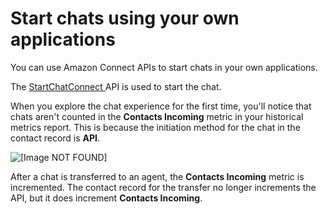 # Start chats using your own applications<a name="integrate-with-startchatconnect-api"></a>

You can use Amazon Connect APIs to start chats in your own applications\.

The [StartChatConnect ](https://docs.aws.amazon.com/connect/latest/APIReference/API_StartChatContact.html) API is used to start the chat\.

When you explore the chat experience for the first time, you'll notice that chats aren't counted in the **Contacts Incoming** metric in your historical metrics report\. This is because the initiation method for the chat in the contact record is **API**\.

![\[Image NOT FOUND\]](http://docs.aws.amazon.com/connect/latest/adminguide/images/ctr-api.png)

After a chat is transferred to an agent, the **Contacts Incoming** metric is incremented\. The contact record for the transfer no longer increments the API, but it does increment **Contacts Incoming**\. 
